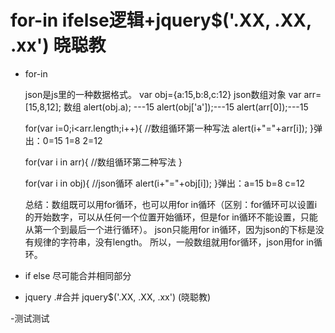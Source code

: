 ﻿# for-in ifelse逻辑+jquery$('.XX, .XX, .xx') 晓聪教 #

- for-in

	json是js里的一种数据格式。
	var obj={a:15,b:8,c:12} json数组对象 
	var arr=[15,8,12]; 数组
	alert(obj.a); ---15
	alert(obj['a']);---15
	alert(arr[0]);---15
	
	
	for(var i=0;i<arr.length;i++){ //数组循环第一种写法
	alert(i+"="+arr[i]);
	}弹出：0=15 1=8 2=12
	
	for(var i in arr){ //数组循环第二种写法
	}
	
	for(var i in obj){ //json循环
	alert(i+"="+obj[i]);
	}弹出：a=15 b=8 c=12
	
	总结：数组既可以用for循环，也可以用for in循环（区别：for循环可以设置i的开始数字，可以从任何一个位置开始循环，但是for in循环不能设置，只能从第一个到最后一个进行循环）。
	json只能用for in循环，因为json的下标是没有规律的字符串，没有length。
	所以，一般数组就用for循环，json用for in循环。

- if else 尽可能合并相同部分

- jquery .#合并 jquery$('.XX, .XX, .xx') (晓聪教) 

-测试测试
